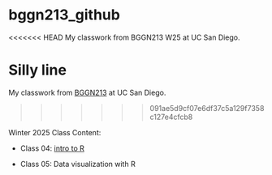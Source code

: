 # bggn213_github
<<<<<<< HEAD
My classwork from BGGN213 W25 at UC San Diego.

Silly line
=======
My classwork from [BGGN213](https://bioboot.github.io/bggn213_W25/) at UC San Diego.
>>>>>>> 091ae5d9cf07e6df37c5a129f7358c127e4cfcb8

Winter 2025 Class Content: 
- Class 04: [intro to R]()

- Class 05: Data visualization with R 